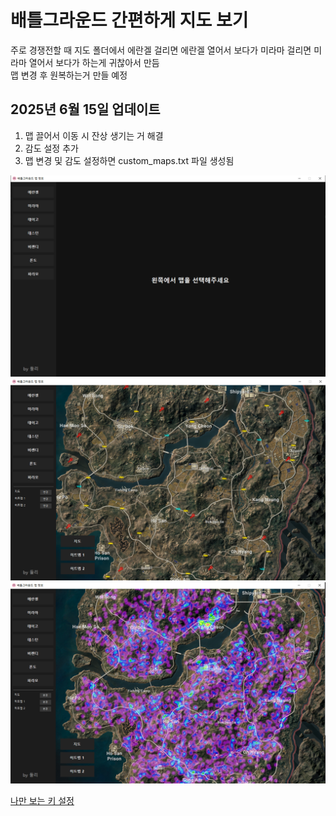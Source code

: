 # 배틀그라운드 간편하게 지도 보기

주로 경쟁전할 때 지도 폴더에서 에란겔 걸리면 에란겔 열어서 보다가 미라마 걸리면 미라마 열어서 보다가 하는게 귀찮아서 만듬   
맵 변경 후 원복하는거 만들 예정

## 2025년 6월 15일 업데이트
1. 맵 끌어서 이동 시 잔상 생기는 거 해결
2. 감도 설정 추가
3. 맵 변경 및 감도 설정하면 custom_maps.txt 파일 생성됨


<img src="./sample.png" alt="첫 번째 샘플 이미지" width="800"/>
<img src="./sample2.png" alt="두 번째 샘플 이미지" width="800"/>
<img src="./sample3.png" alt="세 번째 샘플 이미지" width="800"/>

<a href="https://tlanfk.github.io/" target="_blank">나만 보는 키 설정</a>
